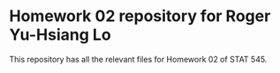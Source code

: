 # Homework 02 repository for Roger Yu-Hsiang Lo

This repository has all the relevant files for Homework 02 of STAT 545.